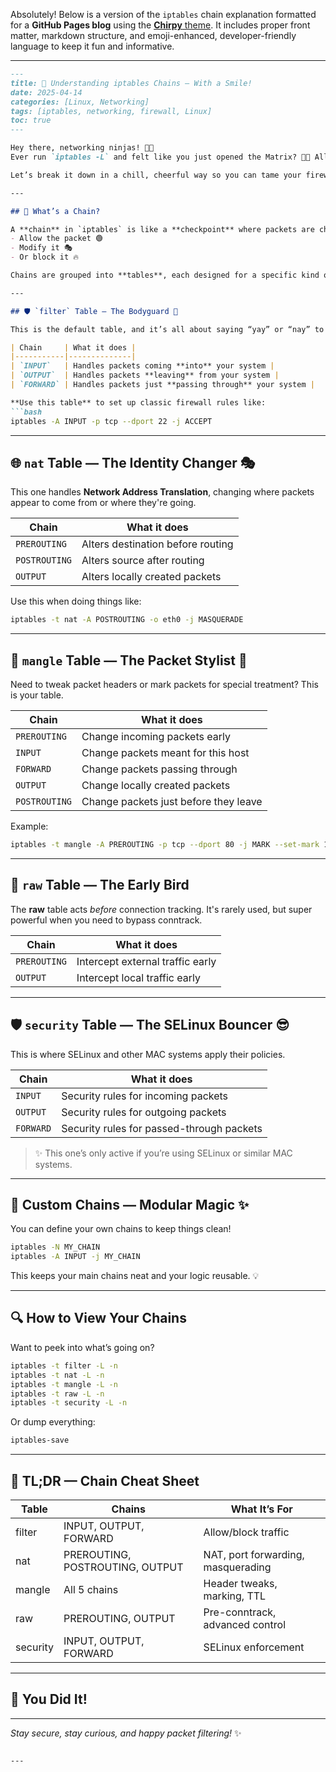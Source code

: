 Absolutely! Below is a version of the `iptables` chain explanation formatted for a **GitHub Pages blog** using the [**Chirpy** theme](https://github.com/cotes2020/jekyll-theme-chirpy). It includes proper front matter, markdown structure, and emoji-enhanced, developer-friendly language to keep it fun and informative.

---

```markdown
---
title: 🧱 Understanding iptables Chains — With a Smile!
date: 2025-04-14
categories: [Linux, Networking]
tags: [iptables, networking, firewall, Linux]
toc: true
---

Hey there, networking ninjas! 🥷👋  
Ever run `iptables -L` and felt like you just opened the Matrix? 😵‍💫 All those chains, tables, and rules… what do they *really* mean?

Let’s break it down in a chill, cheerful way so you can tame your firewall like a pro. 🚀

---

## 🔗 What’s a Chain?

A **chain** in `iptables` is like a **checkpoint** where packets are checked and rules are applied. Depending on the chain, we might:
- Allow the packet 🟢
- Modify it 🎭
- Or block it 🔥

Chains are grouped into **tables**, each designed for a specific kind of job. Let’s meet these tables and their trusty chains!

---

## 🛡️ `filter` Table — The Bodyguard 💪

This is the default table, and it’s all about saying “yay” or “nay” to packets.

| Chain     | What it does |
|-----------|--------------|
| `INPUT`   | Handles packets coming **into** your system |
| `OUTPUT`  | Handles packets **leaving** from your system |
| `FORWARD` | Handles packets just **passing through** your system |

**Use this table** to set up classic firewall rules like:
```bash
iptables -A INPUT -p tcp --dport 22 -j ACCEPT
```

---

## 🌐 `nat` Table — The Identity Changer 🎭

This one handles **Network Address Translation**, changing where packets appear to come from or where they're going.

| Chain        | What it does |
|--------------|--------------|
| `PREROUTING` | Alters destination before routing |
| `POSTROUTING`| Alters source after routing |
| `OUTPUT`     | Alters locally created packets |

Use this when doing things like:
```bash
iptables -t nat -A POSTROUTING -o eth0 -j MASQUERADE
```

---

## 🎨 `mangle` Table — The Packet Stylist 💅

Need to tweak packet headers or mark packets for special treatment? This is your table.

| Chain        | What it does |
|--------------|--------------|
| `PREROUTING` | Change incoming packets early |
| `INPUT`      | Change packets meant for this host |
| `FORWARD`    | Change packets passing through |
| `OUTPUT`     | Change locally created packets |
| `POSTROUTING`| Change packets just before they leave |

Example:
```bash
iptables -t mangle -A PREROUTING -p tcp --dport 80 -j MARK --set-mark 1
```

---

## 🐣 `raw` Table — The Early Bird

The **raw** table acts *before* connection tracking. It's rarely used, but super powerful when you need to bypass conntrack.

| Chain        | What it does |
|--------------|--------------|
| `PREROUTING` | Intercept external traffic early |
| `OUTPUT`     | Intercept local traffic early |

---

## 🛡️ `security` Table — The SELinux Bouncer 😎

This is where SELinux and other MAC systems apply their policies.

| Chain     | What it does |
|-----------|--------------|
| `INPUT`   | Security rules for incoming packets |
| `OUTPUT`  | Security rules for outgoing packets |
| `FORWARD` | Security rules for passed-through packets |

> ✨ This one’s only active if you’re using SELinux or similar MAC systems.

---

## 🧩 Custom Chains — Modular Magic ✨

You can define your own chains to keep things clean!

```bash
iptables -N MY_CHAIN
iptables -A INPUT -j MY_CHAIN
```

This keeps your main chains neat and your logic reusable. 💡

---

## 🔍 How to View Your Chains

Want to peek into what’s going on?

```bash
iptables -t filter -L -n
iptables -t nat -L -n
iptables -t mangle -L -n
iptables -t raw -L -n
iptables -t security -L -n
```

Or dump everything:
```bash
iptables-save
```

---

## 🧠 TL;DR — Chain Cheat Sheet

| Table   | Chains                          | What It’s For                      |
|---------|----------------------------------|-------------------------------------|
| filter  | INPUT, OUTPUT, FORWARD           | Allow/block traffic                 |
| nat     | PREROUTING, POSTROUTING, OUTPUT  | NAT, port forwarding, masquerading |
| mangle  | All 5 chains                     | Header tweaks, marking, TTL        |
| raw     | PREROUTING, OUTPUT               | Pre-conntrack, advanced control     |
| security| INPUT, OUTPUT, FORWARD           | SELinux enforcement                 |

---

## 🚀 You Did It!

---

_Stay secure, stay curious, and happy packet filtering!_ ✨
```

---